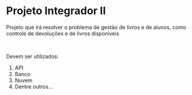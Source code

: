 <h1>  Projeto Integrador II  </h1>

<p> Projeto que irá resolver o problema de gestão de livros e de alunos, como controle de devoluções e de livros disponíveis </p>
<br>

<p> Devem ser utilizados: </p> 

<ol>
  <li>API</li>
  <li>Banco</li>
  <li>Nuvem</li>
  <li>Dentre outros...</li>
</ol>
